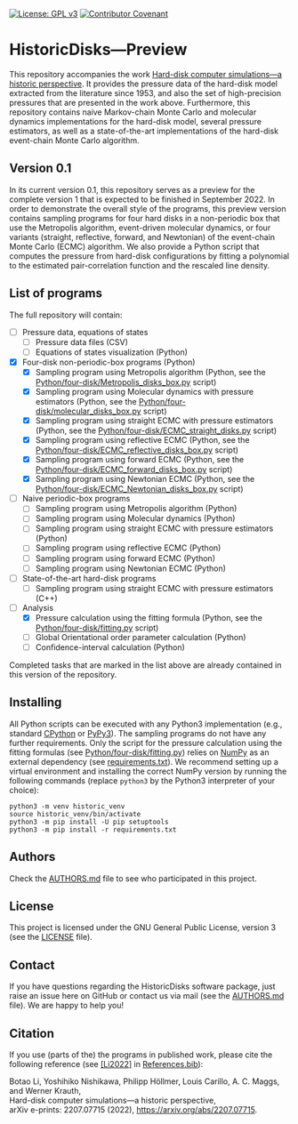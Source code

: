 [![License: GPL v3](https://img.shields.io/badge/License-GPLv3-blue.svg)](LICENSE)
[![Contributor Covenant](https://img.shields.io/badge/Contributor%20Covenant-2.1-4baaaa.svg)](CODE_OF_CONDUCT.md)

# HistoricDisks&mdash;Preview

This repository accompanies the work 
[Hard-disk computer simulations&mdash;a historic perspective](https://arxiv.org/abs/2207.07715). It provides the 
pressure data of the hard-disk model extracted from the literature since 1953, and also the set of high-precision 
pressures that are presented in the work above. Furthermore, this repository contains naive Markov-chain Monte Carlo 
and molecular dynamics implementations for the hard-disk model, several pressure estimators, as well as a 
state-of-the-art implementations of the hard-disk event-chain Monte Carlo algorithm.

## Version 0.1

In its current version 0.1, this repository serves as a preview for the complete version 1 that is expected to be 
finished in September 2022. In order to demonstrate the overall style of the programs, this preview version contains 
sampling programs for four hard disks in a non-periodic box that use the Metropolis algorithm, event-driven 
molecular dynamics, or four variants (straight, reflective, forward, and Newtonian) of the event-chain Monte 
Carlo (ECMC) algorithm. We also provide a Python script that computes the pressure from hard-disk configurations by 
fitting a polynomial to the estimated pair-correlation function and the rescaled line density.

## List of programs
The full repository will contain:

- [ ] Pressure data, equations of states
   - [ ] Pressure data files (CSV)
   - [ ] Equations of states visualization (Python)

- [x] Four-disk non-periodic-box programs (Python)
   - [x] Sampling program using Metropolis algorithm (Python, see the 
         [Python/four-disk/Metropolis_disks_box.py](Python/four-disk/Metropolis_disks_box.py) script)
   - [x] Sampling program using Molecular dynamics with pressure estimators (Python, see the 
         [Python/four-disk/molecular_disks_box.py](Python/four-disk/molecular_disks_box.py) script)
   - [x] Sampling program using straight ECMC with pressure estimators (Python, see the 
         [Python/four-disk/ECMC_straight_disks.py](Python/four-disk/ECMC_straight_disks.py) script)
   - [x] Sampling program using reflective ECMC (Python, see the
         [Python/four-disk/ECMC_reflective_disks_box.py](Python/four-disk/ECMC_reflective_disks_box.py) script)
   - [x] Sampling program using forward ECMC (Python, see the
         [Python/four-disk/ECMC_forward_disks_box.py](Python/four-disk/ECMC_forward_disks_box.py) script)
   - [x] Sampling program using Newtonian ECMC (Python, see the
         [Python/four-disk/ECMC_Newtonian_disks_box.py](Python/four-disk/ECMC_Newtonian_disks_box.py) script)
   
- [ ] Naive periodic-box programs
   - [ ] Sampling program using Metropolis algorithm (Python)
   - [ ] Sampling program using Molecular dynamics (Python)
   - [ ] Sampling program using straight ECMC with pressure estimators (Python)
   - [ ] Sampling program using reflective ECMC (Python)
   - [ ] Sampling program using forward ECMC (Python)
   - [ ] Sampling program using Newtonian ECMC (Python)

- [ ] State-of-the-art hard-disk programs
   - [ ] Sampling program using straight ECMC with pressure estimators (C++)

- [ ] Analysis
   - [x] Pressure calculation using the fitting formula (Python, see the 
         [Python/four-disk/fitting.py](Python/four-disk/fitting.py) script)
   - [ ] Global Orientational order parameter calculation (Python)
   - [ ] Confidence-interval calculation (Python)

Completed tasks that are marked in the list above are already contained in this version of the repository.

## Installing

All Python scripts can be executed with any Python3 implementation (e.g., standard [CPython](https://www.python.org) or 
[PyPy3](https://www.pypy.org)). The sampling programs do not have any further requirements. Only the script for the 
pressure calculation using the fitting formulas (see [Python/four-disk/fitting.py](Python/four-disk/fitting.py)) relies 
on [NumPy](https://numpy.org) as an external dependency (see [requirements.txt](requirements.txt)). We recommend setting 
up a virtual environment and installing the correct NumPy version by running the following commands (replace `python3` 
by the Python3 interpreter of your choice):

```shell
python3 -m venv historic_venv
source historic_venv/bin/activate
python3 -m pip install -U pip setuptools
python3 -m pip install -r requirements.txt
```

## Authors 

Check the [AUTHORS.md](AUTHORS.md) file to see who participated in this project.

## License

This project is licensed under the GNU General Public License, version 3 (see the [LICENSE](LICENSE) file).

## Contact

If you have questions regarding the HistoricDisks software package, just raise an issue here on GitHub or contact us via 
mail (see the [AUTHORS.md](AUTHORS.md) file). We are happy to help you!

## Citation

If you use (parts of the) the programs in published work, please cite the following reference (see
[[Li2022]](https://arxiv.org/abs/2207.07715) in [References.bib](References.bib)):

Botao Li, Yoshihiko Nishikawa, Philipp Höllmer, Louis Carillo, A. C. Maggs, and Werner Krauth,\
Hard-disk computer simulations&mdash;a historic perspective,\
arXiv e-prints: 2207.07715 (2022), https://arxiv.org/abs/2207.07715.

